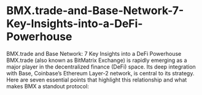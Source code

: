 # BMX.trade-and-Base-Network-7-Key-Insights-into-a-DeFi-Powerhouse
BMX.trade and Base Network: 7 Key Insights into a DeFi Powerhouse
BMX.trade (also known as BitMatrix Exchange) is rapidly emerging as a major player in the decentralized finance (DeFi) space. Its deep integration with Base, Coinbase’s Ethereum Layer-2 network, is central to its strategy. Here are seven essential points that highlight this relationship and what makes BMX a standout protocol:
